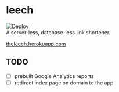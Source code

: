 # leech
[![Deploy](https://www.herokucdn.com/deploy/button.png)](https://heroku.com/deploy?template=https://github.com/glamp/leech)
<br>
A server-less, database-less link shortener.

[theleech.herokuapp.com]([thelee.ch])


## TODO
- [ ] prebuilt Google Analytics reports
- [ ] redirect index page on domain to the app
